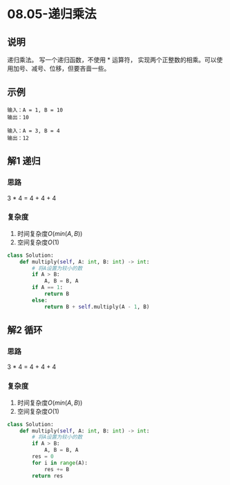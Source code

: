 # 08.05-递归乘法

## 说明
递归乘法。 写一个递归函数，不使用 * 运算符， 实现两个正整数的相乘。可以使用加号、减号、位移，但要吝啬一些。

## 示例
```
输入：A = 1, B = 10
输出：10

输入：A = 3, B = 4
输出：12
```

## 解1 递归

### 思路
3 * 4 = 4 + 4 + 4

### 复杂度
1. 时间复杂度$O(min(A, B))$
2. 空间复杂度$O(1)$

```python
class Solution:
    def multiply(self, A: int, B: int) -> int:
        # 将A设置为较小的数
        if A > B:
            A, B = B, A
        if A == 1:
            return B
        else:
            return B + self.multiply(A - 1, B)
```

## 解2 循环

### 思路
3 * 4 = 4 + 4 + 4

### 复杂度
1. 时间复杂度$O(min(A, B))$
2. 空间复杂度$O(1)$

```python
class Solution:
    def multiply(self, A: int, B: int) -> int:
        # 将A设置为较小的数
        if A > B:
            A, B = B, A
        res = 0
        for i in range(A):
            res += B
        return res
```